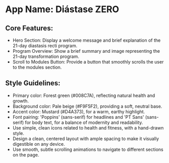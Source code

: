 # **App Name**: Diástase ZERO

## Core Features:

- Hero Section: Display a welcome message and brief explanation of the 21-day diastasis recti program.
- Program Overview: Show a brief summary and image representing the 21-day transformation program.
- Scroll to Modules Button: Provide a button that smoothly scrolls the user to the modules section.

## Style Guidelines:

- Primary color: Forest green (#008C7A), reflecting natural health and growth.
- Background color: Pale beige (#F9F5F2), providing a soft, neutral base.
- Accent color: Mustard (#D4A373), for a warm, earthy highlight.
- Font pairing: 'Poppins' (sans-serif) for headlines and 'PT Sans' (sans-serif) for body text, for a balance of modernity and readability.
- Use simple, clean icons related to health and fitness, with a hand-drawn style.
- Design a clean, centered layout with ample spacing to make it visually digestible on any device.
- Use smooth, subtle scrolling animations to navigate to different sections on the page.